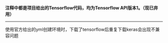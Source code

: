 **注释中都是项目给出的Tensorflow代码，均为Tensorflow API版本1。（现已弃用）**

---

使用官方给出的yml创建环境时，下载了tensorflow后重复下载keras会出现不兼容问题
